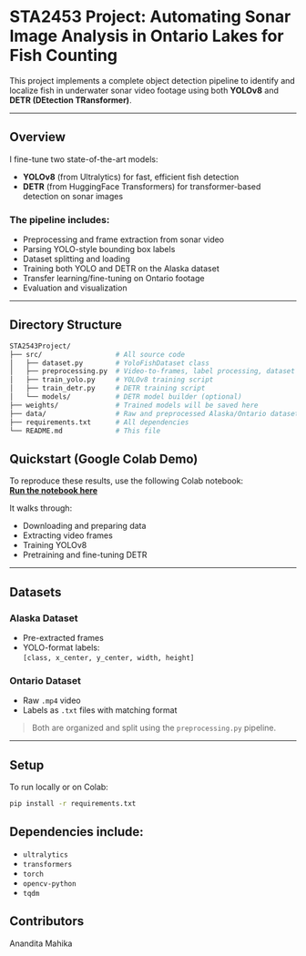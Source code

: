 # STA2453 Project: Automating Sonar Image Analysis in Ontario Lakes for Fish Counting

This project implements a complete object detection pipeline to identify and localize fish in underwater sonar video footage using both **YOLOv8** and **DETR (DEtection TRansformer)**.

---

## Overview

I fine-tune two state-of-the-art models:

- **YOLOv8** (from Ultralytics) for fast, efficient fish detection  
- **DETR** (from HuggingFace Transformers) for transformer-based detection on sonar images

### The pipeline includes:

- Preprocessing and frame extraction from sonar video  
- Parsing YOLO-style bounding box labels  
- Dataset splitting and loading  
- Training both YOLO and DETR on the Alaska dataset  
- Transfer learning/fine-tuning on Ontario footage  
- Evaluation and visualization  

---

## Directory Structure

```bash
STA2543Project/
├── src/                  # All source code
│   ├── dataset.py        # YoloFishDataset class
│   ├── preprocessing.py  # Video-to-frames, label processing, dataset split
│   ├── train_yolo.py     # YOLOv8 training script
│   ├── train_detr.py     # DETR training script
│   └── models/           # DETR model builder (optional)
├── weights/              # Trained models will be saved here
├── data/                 # Raw and preprocessed Alaska/Ontario datasets
├── requirements.txt      # All dependencies
└── README.md             # This file

```

##  Quickstart (Google Colab Demo)

To reproduce these results, use the following Colab notebook:  
 **[Run the notebook here](https://colab.research.google.com/drive/1_9YTcMLis6IeCAAgTZuVTFCOTF7_omZi?usp=sharing)**

It walks through:

- Downloading and preparing data  
- Extracting video frames  
- Training YOLOv8  
- Pretraining and fine-tuning DETR  

---

## Datasets

### Alaska Dataset
- Pre-extracted frames  
- YOLO-format labels:  
  `[class, x_center, y_center, width, height]`

### Ontario Dataset
- Raw `.mp4` video  
- Labels as `.txt` files with matching format  

> Both are organized and split using the `preprocessing.py` pipeline.

---

## Setup

To run locally or on Colab:

```bash
pip install -r requirements.txt
```
##  Dependencies include:

- `ultralytics`
- `transformers`
- `torch`
- `opencv-python`
- `tqdm`

## **Contributors**
Anandita Mahika
